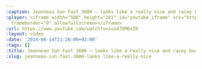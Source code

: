 ```yaml
---
:caption: Jeanneau Sun Fast 3600 — looks like a really nice and racey boat.
:player: <iframe width="500" height="281" id="youtube_iframe" src="https://www.youtube.com/embed/ioz87VM6xZ0?feature=oembed&amp;enablejsapi=1&amp;origin=https://safe.txmblr.com&amp;wmode=opaque"
  frameborder="0" allowfullscreen></iframe>
:url: https://www.youtube.com/watch?v=ioz87VM6xZ0
:layout: video
:date: '2014-06-14T21:26:00+02:00'
:tags: []
:title: Jeanneau Sun Fast 3600 — looks like a really nice and racey boat.
:slug: jeanneau-sun-fast-3600-looks-like-a-really-nice
---
```

